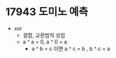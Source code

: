 # 17943 도미노 예측

- xor
    - 결합, 교환법칙 성립
    - a ^ a = 0, a ^ 0 = a
        - a ^ b = c 이면 a ^ c = b , b ^ c = a
